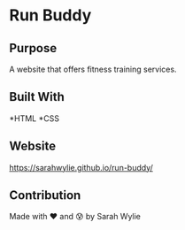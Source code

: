 # Run Buddy

## Purpose
A website that offers fitness training services.

## Built With 
*HTML
*CSS

## Website
https://sarahwylie.github.io/run-buddy/

##  Contribution
Made with :heart: and :cold_sweat: by Sarah Wylie
